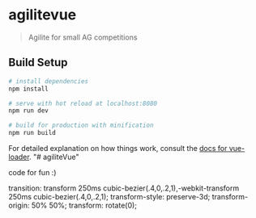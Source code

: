 # agilitevue

> Agilite for small AG competitions

## Build Setup

``` bash
# install dependencies
npm install

# serve with hot reload at localhost:8080
npm run dev

# build for production with minification
npm run build
```

For detailed explanation on how things work, consult the [docs for vue-loader](http://vuejs.github.io/vue-loader).
"# agiliteVue"


code for fun :)

transition: transform 250ms cubic-bezier(.4,0,.2,1),-webkit-transform 250ms cubic-bezier(.4,0,.2,1);
    transform-style: preserve-3d;
    transform-origin: 50% 50%;
    transform: rotate(0);
